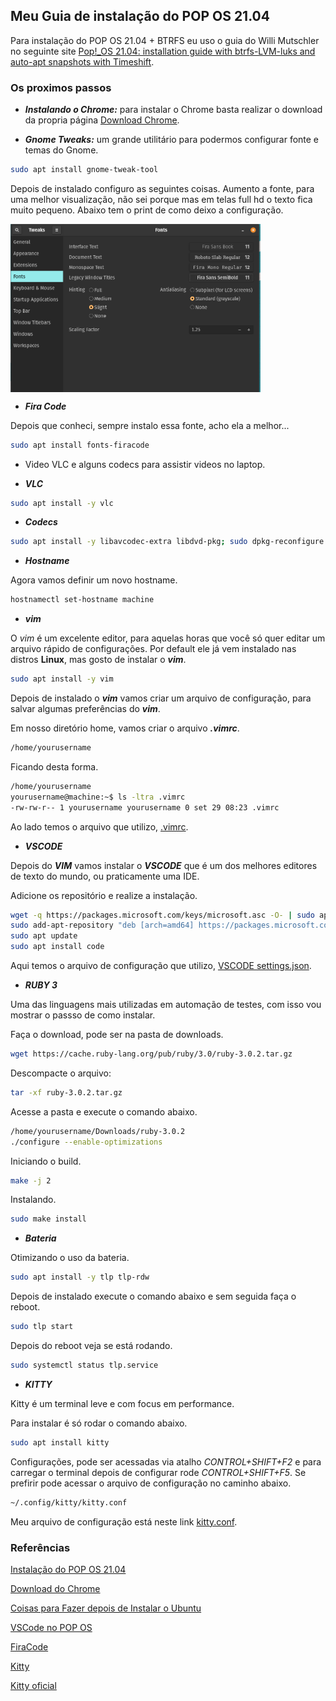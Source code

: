 ## Meu Guia de instalação do POP OS 21.04

Para instalação do POP OS 21.04 + BTRFS eu uso o guia do Willi Mutschler no seguinte site [Pop!_OS 21.04: installation guide with btrfs-LVM-luks and auto-apt snapshots with Timeshift](https://mutschler.eu/linux/install-guides/pop-os-btrfs-21-04/).

### Os proximos passos

*  ***Instalando o Chrome:*** para instalar o Chrome basta realizar o download da propria página [Download Chrome](https://www.google.com/chrome/?brand=BNSD&gclid=EAIaIQobChMIg-qt_-ai8wIVDgaRCh02qQ1LEAAYASAAEgIGePD_BwE&gclsrc=aw.ds).

* ***Gnome Tweaks:*** um grande utilitário para podermos configurar fonte e temas do Gnome.

```bash
sudo apt install gnome-tweak-tool 
```
Depois de instalado configuro as seguintes coisas.
Aumento a fonte, para uma melhor visualização, não sei porque mas em telas full hd o texto fica muito pequeno. Abaixo tem o print de como deixo a configuração.



<img align="center" src="https://github.com/landex/Linux/blob/main/POP_OS_21_04/IMAGES/Screenshot%20from%202021-09-28%2020-24-54.png" alt="drawing" width="400"/>



* ***Fira Code***

Depois que conheci, sempre instalo essa fonte, acho ela a melhor...

```bash
sudo apt install fonts-firacode
```

* Video VLC e alguns codecs para assistir videos no laptop.

* ***VLC***

```bash
sudo apt install -y vlc
```

* ***Codecs***

```bash
sudo apt install -y libavcodec-extra libdvd-pkg; sudo dpkg-reconfigure libdvd-pkg
```

* ***Hostname***

Agora vamos definir um novo hostname.

```bash
hostnamectl set-hostname machine
```

* ***vim***

O *vim* é um excelente editor, para aquelas horas que você só quer editar um arquivo rápido de configurações. Por default ele já vem instalado nas distros **Linux**, mas gosto de instalar o ***vim***.

```bash
sudo apt install -y vim
```

Depois de instalado o ***vim*** vamos criar um arquivo de configuração, para salvar algumas preferências do ***vim***.

Em nosso diretório home, vamos criar o arquivo ***.vimrc***.

```bash
/home/yourusername
```

Ficando desta forma.

```bash
/home/yourusername
yourusername@machine:~$ ls -ltra .vimrc 
-rw-rw-r-- 1 yourusername yourusername 0 set 29 08:23 .vimrc
```

Ao lado temos o arquivo que utilizo, [.vimrc](https://github.com/landex/Linux/blob/main/POP_OS_21_04/FILE/vimrc).

* ***VSCODE***

Depois do ***VIM*** vamos instalar o ***VSCODE*** que é um dos melhores editores de texto do mundo, ou praticamente uma IDE.

Adicione os repositório e realize a instalação.

```bash
wget -q https://packages.microsoft.com/keys/microsoft.asc -O- | sudo apt-key add -
sudo add-apt-repository "deb [arch=amd64] https://packages.microsoft.com/repos/vscode stable main"
sudo apt update
sudo apt install code
```

Aqui temos o arquivo de configuração que utilizo, [VSCODE settings.json](https://github.com/landex/Linux/blob/main/POP_OS_21_04/FILE/settings.json).


* ***RUBY 3***

Uma das linguagens mais utilizadas em automação de testes, com isso vou mostrar o passso de como instalar.

Faça o download, pode ser na pasta de downloads.

```bash
wget https://cache.ruby-lang.org/pub/ruby/3.0/ruby-3.0.2.tar.gz
```

Descompacte o arquivo:

```bash
tar -xf ruby-3.0.2.tar.gz
```

Acesse a pasta e execute o comando abaixo.
```bash
/home/yourusername/Downloads/ruby-3.0.2
./configure --enable-optimizations
```

Iniciando o build.

```bash
make -j 2
```
Instalando.

```bash
sudo make install
```

* ***Bateria***

Otimizando o uso da bateria.

```bash
sudo apt install -y tlp tlp-rdw
``` 

Depois de instalado execute o comando abaixo e sem seguida faça o reboot.

```bash
sudo tlp start
```

Depois do reboot veja se está rodando.

```bash
sudo systemctl status tlp.service
```

* ***KITTY***

Kitty é um terminal leve e com focus em performance.

Para instalar é só rodar o comando abaixo.

```bash
sudo apt install kitty
```

Configurações, pode ser acessadas via atalho *CONTROL+SHIFT+F2* e para carregar o terminal depois de configurar rode *CONTROL+SHIFT+F5*.
Se prefirir pode acessar o arquivo de configuração no caminho abaixo.

```bash
~/.config/kitty/kitty.conf
```

Meu arquivo de configuração está neste link [kitty.conf](https://github.com/landex/Linux/blob/main/POP_OS_21_04/FILE/kitty.conf).

### Referências

[Instalação do POP OS 21.04](https://mutschler.eu/linux/install-guides/pop-os-btrfs-21-04/)

[Download do Chrome](https://www.google.com/chrome/?brand=BNSD&gclid=EAIaIQobChMIg-qt_-ai8wIVDgaRCh02qQ1LEAAYASAAEgIGePD_BwE&gclsrc=aw.ds)

[Coisas para Fazer depois de Instalar o Ubuntu](https://mutschler.eu/linux/install-guides/ubuntu-post-install/)

[VSCode no POP OS](https://www.codegrepper.com/code-examples/shell/how+to+install+vs+code+in+pop+os)

[FiraCode](https://dev.to/josuerodriguez98/installing-firacode-on-windows-and-ubuntu-1fn1)

[Kitty](https://connectwww.com/how-to-install-kitty-on-ubuntu-kitty-terminal-emulator/61186/)

[Kitty oficial](https://sw.kovidgoyal.net/kitty/conf/)

